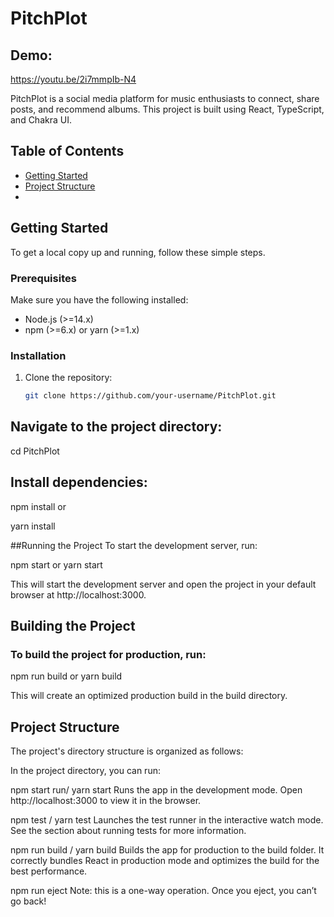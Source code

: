 # PitchPlot

## Demo:  
https://youtu.be/2i7mmpIb-N4

PitchPlot is a social media platform for music enthusiasts to connect, share posts, and recommend albums. This project is built using React, TypeScript, and Chakra UI.

## Table of Contents
- [Getting Started](#getting-started)
- [Project Structure](#project-structure)
- 
## Getting Started

To get a local copy up and running, follow these simple steps.

### Prerequisites

Make sure you have the following installed:
- Node.js (>=14.x)
- npm (>=6.x) or yarn (>=1.x)

### Installation

1. Clone the repository:
   ```sh
   git clone https://github.com/your-username/PitchPlot.git
   
## Navigate to the project directory:

cd PitchPlot


## Install dependencies:


npm install
or

yarn install



##Running the Project
To start the development server, run:

npm start
or
yarn start

This will start the development server and open the project in your default browser at http://localhost:3000.

## Building the Project
### To build the project for production, run:

npm run build
or
yarn build

This will create an optimized production build in the build directory.

## Project Structure
The project's directory structure is organized as follows:

In the project directory, you can run:

npm start run/ yarn start
Runs the app in the development mode.
Open http://localhost:3000 to view it in the browser.

npm test / yarn test
Launches the test runner in the interactive watch mode.
See the section about running tests for more information.

npm run build / yarn build
Builds the app for production to the build folder.
It correctly bundles React in production mode and optimizes the build for the best performance.

npm run eject
Note: this is a one-way operation. Once you eject, you can’t go back!

